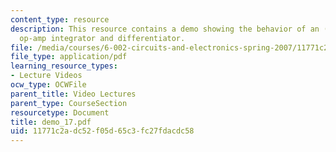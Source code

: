 ```yaml
---
content_type: resource
description: This resource contains a demo showing the behavior of an (inverting)
  op-amp integrator and differentiator.
file: /media/courses/6-002-circuits-and-electronics-spring-2007/11771c2adc52f05d65c3fc27fdacdc58_demo_17.pdf
file_type: application/pdf
learning_resource_types:
- Lecture Videos
ocw_type: OCWFile
parent_title: Video Lectures
parent_type: CourseSection
resourcetype: Document
title: demo_17.pdf
uid: 11771c2a-dc52-f05d-65c3-fc27fdacdc58
---
```

